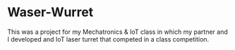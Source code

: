 # Waser-Wurret
This was a project for my Mechatronics &amp; IoT class in which my partner and I developed and IoT laser turret that competed in a class competition.
